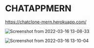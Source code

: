 # CHATAPPMERN

https://chatclone-mern.herokuapp.com/

![Screenshot from 2022-03-16 13-08-33](https://user-images.githubusercontent.com/42464377/158540286-3d15866e-5f70-4e31-af85-a7db55ad1c66.png)

![Screenshot from 2022-03-16 13-10-04](https://user-images.githubusercontent.com/42464377/158540322-f1f3df95-8d89-490b-aecd-df9d7c04855f.png)

